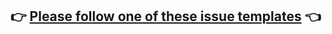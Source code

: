 ## 👉 [Please follow one of these issue templates](https://github.com/electerm/electerm-web/issues/new/choose) 👈
